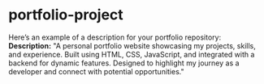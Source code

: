 # portfolio-project
Here’s an example of a description for your portfolio repository:    **Description:**   "A personal portfolio website showcasing my projects, skills, and experience. Built using HTML, CSS, JavaScript, and integrated with a backend for dynamic features. Designed to highlight my journey as a developer and connect with potential opportunities."   
